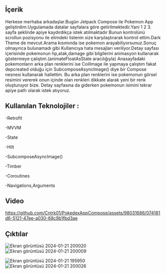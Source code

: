 ## İçerik



Herkese merhaba arkadaşlar.Bugün Jetpack Compose ile Pokemon App geliştirdim.Uygulamada datalar sayfalara göre getirilmektedir.Yani 1 2 3. sayfa şeklinde apiye kaydırdıkça istek atılmaktadır
Bunun kontrolünü scrollun pozisyonu ile elimdeki listenin size karşılaştırarak kontrol ettim.Dark Theme de mevcut.Arama kısımında ise pokemon arayabiliyorsunuz.Sonuç olmayınca bulunamadı gibi 
Kullanıcıya hata mesajları veriliyor.Detay sayfası içerisinde pokemonun hp,atak,damage gibi bilgilerini animasyon kullanarak göstermeye çalıştım.(animateFloatAsState aracılığıyla)
Anasayfadaki pokemonların arka plan renklerini ise CoilImage ile yapmaya çalıştım fakat depcreated olduğu için SubcomposeAsyncImage() diye bir Compose nesnesi kullanarak hallettim.
Bu arka plan renklerini ise pokemonun görsel resimini vererek onun içinde olan renkleri dikkate alarak yeni bir renk oluşturuyor bize.
Detay sayfasına da giderken pokemonun isimini tekrar apiye path olarak istek atıyoruz.




## Kullanılan Teknolojiler : 



-Retrofit



-MVVM



-State




-Hilt




-SubcomposeAsyncImage()





-Timber





-Coroutines




-Navigations,Arguments







## Video


https://github.com/Cntrk01/PokedexAppCompose/assets/98031686/074181d6-5121-47ee-a030-68c9b1fbd3ae





## Çıktılar

![Ekran görüntüsü 2024-01-21 200020](https://github.com/Cntrk01/PokedexAppCompose/assets/98031686/11a3a184-26f2-47c4-a0ad-53d2488b956d)   ![Ekran görüntüsü 2024-01-21 200009](https://github.com/Cntrk01/PokedexAppCompose/assets/98031686/39cc6a2d-b189-428e-9071-ec07b5421333)


![Ekran görüntüsü 2024-01-21 195950](https://github.com/Cntrk01/PokedexAppCompose/assets/98031686/86613191-bbe3-4643-9442-db51d9b75b24)    ![Ekran görüntüsü 2024-01-21 200026](https://github.com/Cntrk01/PokedexAppCompose/assets/98031686/58f22c1b-ba80-4318-ac56-8a518633743a)


